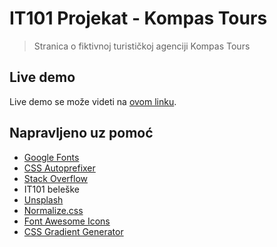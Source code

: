 # IT101 Projekat - Kompas Tours

> Stranica o fiktivnoj turističkoj agenciji Kompas Tours

## Live demo

Live demo se može videti na [ovom linku](#todo).

## Napravljeno uz pomoć

-   [Google Fonts](https://fonts.google.com/)
-   [CSS Autoprefixer](https://autoprefixer.github.io/)
-   [Stack Overflow](https://stackoverflow.com/)
-   IT101 beleške
-   [Unsplash](https://unsplash.com/)
-   [Normalize.css](http://necolas.github.io/normalize.css/)
-   [Font Awesome Icons](https://fontawesome.com/)
-   [CSS Gradient Generator](https://cssgradient.io/)
